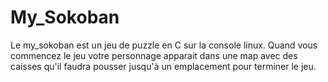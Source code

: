 # My_Sokoban
Le my_sokoban est un jeu de puzzle en C sur la console linux. Quand vous commencez le jeu votre personnage apparait dans une map avec des caisses qu'il faudra pousser jusqu'à un emplacement pour terminer le jeu.
